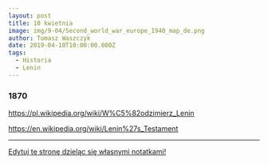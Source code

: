 ```yaml
---
layout: post
title: 10 kwietnia
image: img/9-04/Second_world_war_europe_1940_map_de.png
author: Tomasz Waszczyk
date: 2019-04-10T10:00:00.000Z
tags:
  - Historia
  - Lenin
---
```


### 1870

https://pl.wikipedia.org/wiki/W%C5%82odzimierz_Lenin

https://en.wikipedia.org/wiki/Lenin%27s_Testament

---

<a href="https://github.com/TomaszWaszczyk/historia.waszczyk.com/edit/master/src/content/april-10.md" target="_blank">Edytuj tę stronę dzieląc się własnymi notatkami!</a>
